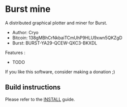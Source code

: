 # Burst mine

A distributed graphical plotter and miner for Burst.
- Author: Cryo
- Bitcoin: 138gMBhCrNkbaiTCmUhP9HLU9xwn5QKZgD
- Burst: BURST-YA29-QCEW-QXC3-BKXDL

Features :
- TODO

If you like this software, consider making a donation ;)

## Build instructions

Please refer to the [INSTALL](INSTALL.md) guide.